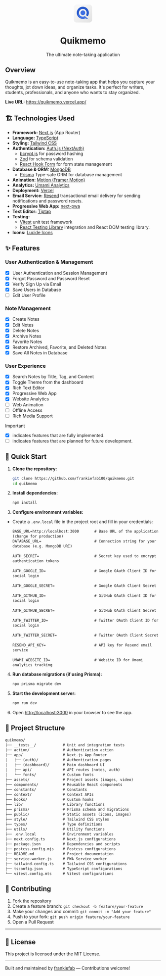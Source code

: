 <div align="center">
 <img width="60" src="./public/icons/quikmemo-mark-logo.svg" alt="quikmemo logo">
 <h1>Quikmemo</h1>
 <p>The ultimate note-taking application</p>
</div>

## Overview

Quikmemo is an easy-to-use note-taking app that helps you capture your thoughts, jot down ideas, and organize tasks. It's perfect for writers, students, professionals, and anyone who wants to stay organized.

**Live URL:** <https://quikmemo.vercel.app/>

## 🏗️ Technologies Used

- **Framework:** [Next.js](https://nextjs.org/) (App Router)
- **Language:** [TypeScript](https://www.typescriptlang.org/)
- **Styling:** [Tailwind CSS](https://tailwindcss.com/)
- **Authentication:** [Auth.js (NextAuth)](https://authjs.dev/)
  - [bcrypt.js](https://github.com/dcodeIO/bcrypt.js) for password hashing
  - [Zod](https://zod.dev/) for schema validation
  - [React Hook Form](https://react-hook-form.com/) for form state management
- **Database & ORM:** [MongoDB](https://mongodb.com/) 
  - [Prisma](https://prisma.io/) Type-safe ORM for database management
- **Animation:** [Motion (Framer Motion)](https://motion.dev/)
- **Analytics:** [Umami Analytics](https://umami.is/)
- **Deployment:** [Vercel](https://vercel.com/)
- **Email Service:** [Resend](https://resend.com/) transactional email delivery for sending notifications and password resets.
- **Progressive Web App:** [next-pwa](https://github.com/shadowwalker/next-pwa)
- **Text Editor:** [Tiptap](https://tiptap.dev/)
- **Testing:**
  - [Vitest](https://vitest.dev/) unit test framework
  - [React Testing Library](https://testing-library.com/docs/react-testing-library/intro/) integration and React DOM testing library.
- **Icons:** [Lucide Icons](https://lucide.dev/)


## ✨ Features

### User Authentication & Management  
- [x] User Authentication and Session Management  
- [x] Forgot Password and Password Reset 
- [x] Verify Sign Up via Email
- [x] Save Users in Database
- [ ] Edit User Profile    

### Note Management  
- [x] Create Notes  
- [x] Edit Notes  
- [x] Delete Notes  
- [x] Archive Notes  
- [x] Favorite Notes   
- [x] Restore Archived, Favorite, and Deleted Notes
- [x] Save All Notes in Database

### User Experience  
- [x] Search Notes by Title, Tag, and Content  
- [x] Toggle Theme from the dashboard  
- [x] Rich Text Editor    
- [x] Progressive Web App  
- [x] Website Analytics 
- [ ] Web Animation
- [ ] Offline Access
- [ ] Rich Media Support

> [!IMPORTANT]
>
> - [x] indicates features that are fully implemented.
> - [ ] indicates features that are planned for future development.

## 🚀 Quick Start

1. **Clone the repository:**

   ```bash
   git clone https://github.com/frankiefab100/quikmemo.git
   cd quikmemo
   ```

2. **Install dependencies:**

   ```bash
   npm install
   ```

3. **Configure environment variables:**
- Create a `.env.local` file in the project root and fill in your credentials:

  ```env
  BASE_URL=http://localhost:3000       # Base URL of the application (change for production)
  DATABASE_URL=                        # Connection string for your database (e.g. MongoDB URI)

  AUTH_SECRET=                         # Secret key used to encrypt authentication tokens

  AUTH_GOOGLE_ID=                      # Google OAuth Client ID for social login

  AUTH_GOOGLE_SECRET=                  # Google OAuth Client Secret

  AUTH_GITHUB_ID=                      # GitHub OAuth Client ID for social login

  AUTH_GITHUB_SECRET=                  # GitHub OAuth Client Secret

  AUTH_TWITTER_ID=                     # Twitter OAuth Client ID for social login

  AUTH_TWITTER_SECRET=                 # Twitter OAuth Client Secret

  RESEND_API_KEY=                      # API key for Resend email service

  UMAMI_WEBSITE_ID=                    # Website ID for Umami analytics tracking
  ```

4. **Run database migrations (if using Prisma):**

   ```bash
   npx prisma migrate dev
   ```

5. **Start the development server:**

   ```bash
   npm run dev
   ```

6. Open [http://localhost:3000](http://localhost:3000) in your browser to see the app.

## 📁 Project Structure

```
quikmemo/
├── __tests__/            # Unit and integration tests
├── action/               # Authentication action
├── app/                  # Next.js App Router
│   ├── (auth)/           # Authentication pages
│   ├── (dashboard)/      # Main dashboard UI
│   ├── api/              # API routes (notes, auth)
│   └── fonts/            # Custom fonts
├── assets/               # Project assets (images, video)
├── components/           # Reusable React components
├── constants/            # Constants
├── context/              # Context APIs
├── hooks/                # Custom hooks
├── lib/                  # Library functions
├── prisma/               # Prisma schema and migrations
├── public/               # Static assets (icons, images)
├── style/                # Tailwind CSS styles
├── types/                # Type definitions
├── utils/                # Utility functions
├── .env.local            # Environment variables
├── next.config.ts        # Next.js configurations
├── package.json          # Dependencies and scripts
├── postcss.config.mjs    # Postcss configurations
├── README.md             # Project documentation
├── service-worker.js     # PWA Service worker
├── tailwind.config.ts    # Tailwind CSS configurations
├── tsconfig.json         # TypeScript configurations
└── vitest.config.mts     # Vitest configurations
```

## 🤝 Contributing

1. Fork the repository
2. Create a feature branch: `git checkout -b feature/your-feature`
3. Make your changes and commit: `git commit -m "Add your feature"`
4. Push to your fork: `git push origin feature/your-feature`
5. Open a Pull Request

---

## 📄 License

This project is licensed under the MIT License.

---

Built and maintained by [frankiefab](https://github.com/frankiefab100) — Contributions welcome!

